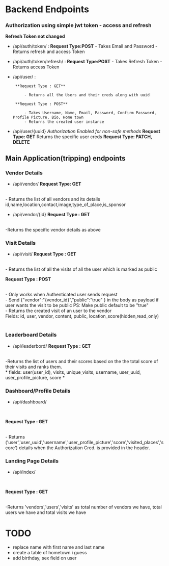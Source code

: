 
# Backend Endpoints

### Authorization using simple jwt token - access and refresh

**Refresh Token not changed**
 * /api/auth/token/ : <!-- login -->
        **Request Type:POST**
        - Takes Email and Password
        - Returns refresh and access Token

 * /api/auth/token/refresh/ :<!-- refresh token -->
        **Request Type:POST**
        - Takes Refresh Token
        - Returns access Token

 * /api/user/ :<!-- signup -->

        **Request Type : GET**

            - Returns all the Users and their creds along with uuid

        **Request Type : POST**

            - Takes Username, Name, Email, Password, Confirm Password, Profile Picture, Bio, Home town
            - Returns the created user instance
 
* /api/user/{uuid} <!-- profile -->
       *Authorization Enabled for non-safe methods*
       **Request Type: GET**
       Returns the specific user creds
       **Request Type: PATCH, DELETE**


## Main Application(tripping) endpoints


### Vendor Details
* /api/vendor/ <!-- Vendors(Places where QR is Installed) -->
       **Request Type: GET**
<br />
              - Returns the list of all vendors and its details id,name,location,contact,image,type_of_place,is_sponsor

* /api/vendor/{id} <!-- id is the same id which gets returned when the get request is sent to /api/vendor/ -->
       **Request Type : GET**
<br />
              -Returns the specific vendor details as above


### Visit Details
* /api/visit/ <!-- Visit is the field where the the user and the vendor gets interconnected  -->
**Request Type : GET**
<br />
              - Returns the list of all the visits of all the user which is marked as public

**Request Type : POST**

<br />
              - Only works when Authenticated user sends request
<br />
              - Send {"vendor":"{vendor_id}","public":"true" } in the body as payload if user wants the visit to be public PS: Make public default to be "true"
<br />
              - Returns the created visit of an user to the vendor
<br />
       Fields: id, user, vendor, content, public, location_score(hidden,read_only)



<br/>
<br/>



### Leaderboard Details
* /api/leaderbord/ <!-- Travellers Leaderboard -->
**Request Type : GET**
<br />
       -Returns the list of users and their scores based on the the total score of their visits and ranks them.
</br>
     * fields: user(user_id), visits, unique_visits, username, user_uuid, user_profile_picture, score *

### Dashboard/Profile Details
* /api/dashboard/ <!-- Personal Dashboard -->
<br />

**Request Type : GET**

<br />
       - Returns 
       ('user','user_uuid','username','user_profile_picture','score','visited_places','score') details when the Authorization Cred. is provided in the header.

### Landing Page Details
* /api/index/
<br />

**Request Type : GET**

<br />
       -Returns 'vendors','users','visits' as total number of vendors we have, total users we have and total visits we have

# TODO
*  replace name with first name and last name
* create a table of hometown i guess
* add birthday, sex  field on user


